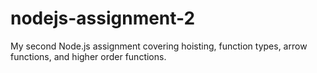 # nodejs-assignment-2
My second Node.js assignment covering hoisting, function types, arrow functions, and higher order functions.
